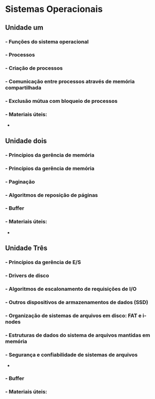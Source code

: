 # Sistemas Operacionais

## Unidade um
### - Funções do sistema operacional
### - Processos
### - Criação de processos
### - Comunicação entre processos através de memória compartilhada
### - Exclusão mútua com bloqueio de processos
### - Materiais úteis:
  -

## Unidade dois
### - Princípios da gerência de memória
### - Princípios da gerência de memória
### - Paginação
### - Algoritmos de reposição de páginas
### - Buffer
### - Materiais úteis:
  -

## Unidade Três
### - Princípios da gerência de E/S
### - Drivers de disco
### - Algoritmos de escalonamento de requisições de I/O
### - Outros dispositivos de armazenamentos de dados (SSD)
### - Organização de sistemas de arquivos em disco: FAT e i-nodes
### - Estruturas de dados do sistema de arquivos mantidas em memória
### - Segurança e confiabilidade de sistemas de arquivos
  -
### - Buffer
### - Materiais úteis:
